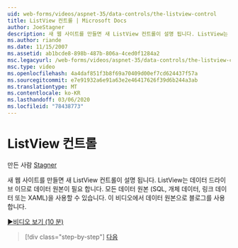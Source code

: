 ```yaml
---
uid: web-forms/videos/aspnet-35/data-controls/the-listview-control
title: ListView 컨트롤 | Microsoft Docs
author: JoeStagner
description: 새 웹 사이트를 만들면 새 ListView 컨트롤이 설명 됩니다. ListView는 데이터 드라이브 이므로 데이터 원본이 필요 합니다. 모든 데이터를 사용할 수 있습니다.
ms.author: riande
ms.date: 11/15/2007
ms.assetid: ab1bcde8-898b-487b-806a-4ced0f1284a2
msc.legacyurl: /web-forms/videos/aspnet-35/data-controls/the-listview-control
msc.type: video
ms.openlocfilehash: 4a4daf851f3b8f69a70409d00ef7cd624437f57a
ms.sourcegitcommit: e7e91932a6e91a63e2e46417626f39d6b244a3ab
ms.translationtype: MT
ms.contentlocale: ko-KR
ms.lasthandoff: 03/06/2020
ms.locfileid: "78438773"
---
```

# <a name="the-listview-control"></a>ListView 컨트롤

만든 사람 [Stagner](https://github.com/JoeStagner)

새 웹 사이트를 만들면 새 ListView 컨트롤이 설명 됩니다. ListView는 데이터 드라이브 이므로 데이터 원본이 필요 합니다. 모든 데이터 원본 (SQL, 개체 데이터, 링크 데이터 또는 XAML)을 사용할 수 있습니다. 이 비디오에서 데이터 원본으로 블로그를 사용 합니다.

[&#9654;비디오 보기 (10 분)](https://channel9.msdn.com/Blogs/ASP-NET-Site-Videos/the-listview-control)

> [!div class="step-by-step"]
> [다음](the-datapager-control.md)
